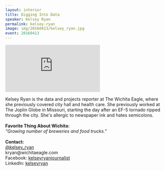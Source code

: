 ```yaml
---
layout: interior
title: Digging Into Data
speaker: Kelsey Ryan
permalink: kelsey-ryan
image: img/20160413/kelsey_ryan.jpg
event: 20160413
---
```


<div class='embed-container'><iframe src='https://www.youtube.com/embed/pvwn_Ghmf4Y' frameborder='0' allowfullscreen></iframe></div>

<section class="bg-dark" id="events">
  <div class="container text-center">
    <div class="col-lg-6 col-sm-8 col-lg-offset-3 col-sm-offset-2">
      <p>
        Kelsey Ryan is the data and projects reporter at The Wichita Eagle, where she previously covered city hall and health care. She previously worked at The Joplin Globe in Missouri, starting the day after an EF-5 tornado ripped through the city. She's allergic to newspaper ink and hates semicolons.<br><br><strong>Favorite Thing About Wichita:</strong><br><i>“Growing number of breweries and food trucks.”</i><br><br><strong>Contact:</strong><br><a href="https://twitter.com/kelsey_ryan" target="_blank">@kelsey_ryan</a><br>kryan@wichitaeagle.com<br>Facebook: <a href="https://www.facebook.com/kelseyryanjournalist" target="_blank">kelseyryanjournalist</a><br>LinkedIn: <a href="http://www.linkedin.com/in/kelseyryan" target="_blank">kelseyryan</a>
      </p>
    </div>
  </div>
</section>